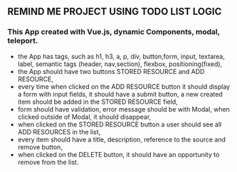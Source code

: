 ## REMIND ME PROJECT USING TODO LIST LOGIC
### This App created with Vue.js, dynamic Components, modal, teleport.
- the App has tags, such as h1, h3, a, p, div, button,form, input, textarea, label, semantic tags (header, nav,section), flexbox, positioning(fixed),
- the App should have two buttons STORED RESOURCE and ADD RESOURCE,
- every time when clicked on the ADD RESOURCE button it should display a form with input fields, it should have a submit  button, a new created item should be added in the STORED RESOURCE field,
- form should have validation, error message should be with Modal, when clicked outside of Modal, it should disappear,
- when clicked on the STORED RESOURCE button a user should see all ADD RESOURCES in the list,
- every item should have a title, description, reference to the source and remove button,
- when clicked on the DELETE button, it should have an opportunity to remove from the list.

